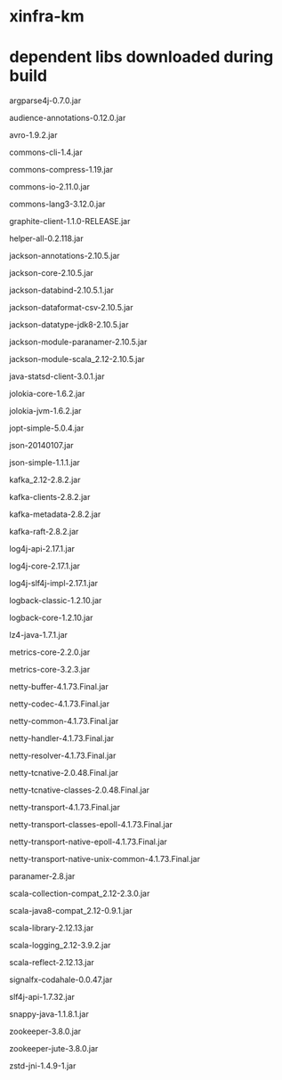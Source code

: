 # xinfra-km

# dependent libs downloaded during build
argparse4j-0.7.0.jar

audience-annotations-0.12.0.jar

avro-1.9.2.jar

commons-cli-1.4.jar

commons-compress-1.19.jar

commons-io-2.11.0.jar

commons-lang3-3.12.0.jar

graphite-client-1.1.0-RELEASE.jar

helper-all-0.2.118.jar

jackson-annotations-2.10.5.jar

jackson-core-2.10.5.jar

jackson-databind-2.10.5.1.jar

jackson-dataformat-csv-2.10.5.jar

jackson-datatype-jdk8-2.10.5.jar

jackson-module-paranamer-2.10.5.jar

jackson-module-scala_2.12-2.10.5.jar

java-statsd-client-3.0.1.jar

jolokia-core-1.6.2.jar

jolokia-jvm-1.6.2.jar

jopt-simple-5.0.4.jar

json-20140107.jar

json-simple-1.1.1.jar

kafka_2.12-2.8.2.jar

kafka-clients-2.8.2.jar

kafka-metadata-2.8.2.jar

kafka-raft-2.8.2.jar

log4j-api-2.17.1.jar

log4j-core-2.17.1.jar

log4j-slf4j-impl-2.17.1.jar

logback-classic-1.2.10.jar

logback-core-1.2.10.jar

lz4-java-1.7.1.jar

metrics-core-2.2.0.jar

metrics-core-3.2.3.jar

netty-buffer-4.1.73.Final.jar

netty-codec-4.1.73.Final.jar

netty-common-4.1.73.Final.jar

netty-handler-4.1.73.Final.jar

netty-resolver-4.1.73.Final.jar

netty-tcnative-2.0.48.Final.jar

netty-tcnative-classes-2.0.48.Final.jar

netty-transport-4.1.73.Final.jar

netty-transport-classes-epoll-4.1.73.Final.jar

netty-transport-native-epoll-4.1.73.Final.jar

netty-transport-native-unix-common-4.1.73.Final.jar

paranamer-2.8.jar

scala-collection-compat_2.12-2.3.0.jar

scala-java8-compat_2.12-0.9.1.jar

scala-library-2.12.13.jar

scala-logging_2.12-3.9.2.jar

scala-reflect-2.12.13.jar

signalfx-codahale-0.0.47.jar

slf4j-api-1.7.32.jar

snappy-java-1.1.8.1.jar

zookeeper-3.8.0.jar

zookeeper-jute-3.8.0.jar

zstd-jni-1.4.9-1.jar

